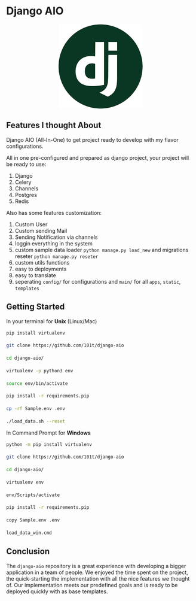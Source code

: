 # Django AIO

<p align="center">
	<img src="https://github.com/101t/django-aio/blob/master/main/static/assets/img/django-aio.png" alt="Django AIO">
</p>

## Features I thought About

Django AIO (All-In-One) to get project ready to develop with my flavor configurations.

All in one pre-configured and prepared as django project, your project will be ready to use:

1. Django
2. Celery
3. Channels
4. Postgres
5. Redis

Also has some features customization:

1. Custom User
2. Custom sending Mail
3. Sending Notification via channels
4. loggin everything in the system
5. custom sample data loader `python manage.py load_new` and migrations reseter `python manage.py reseter`
6. custom utils functions
7. easy to deployments
8. easy to translate
9. seperating `config/` for configurations and `main/` for all `apps`, `static`, `templates`


## Getting Started

In your terminal for **Unix** (Linux/Mac)

```sh
pip install virtualenv

git clone https://github.com/101t/django-aio

cd django-aio/

virtualenv -p python3 env

source env/bin/activate

pip install -r requirements.pip

cp -rf Sample.env .env

./load_data.sh --reset
```

In Command Prompt for **Windows**

```sh
python -m pip install virtualenv

git clone https://github.com/101t/django-aio

cd django-aio/

virtualenv env

env/Scripts/activate

pip install -r requirements.pip

copy Sample.env .env

load_data_win.cmd
```

## Conclusion

The `django-aio` repository is a great experience with developing a bigger application in a team of people. We enjoyed the time spent on the project, the quick-starting the implementation with all the nice features we thought of. Our implementation meets our predefined goals and is ready to be deployed quickly with as base templates.